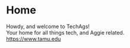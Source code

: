 # Home

Howdy, and welcome to TechAgs!\
Your home for all things tech, and Aggie related.\
<https://www.tamu.edu>

